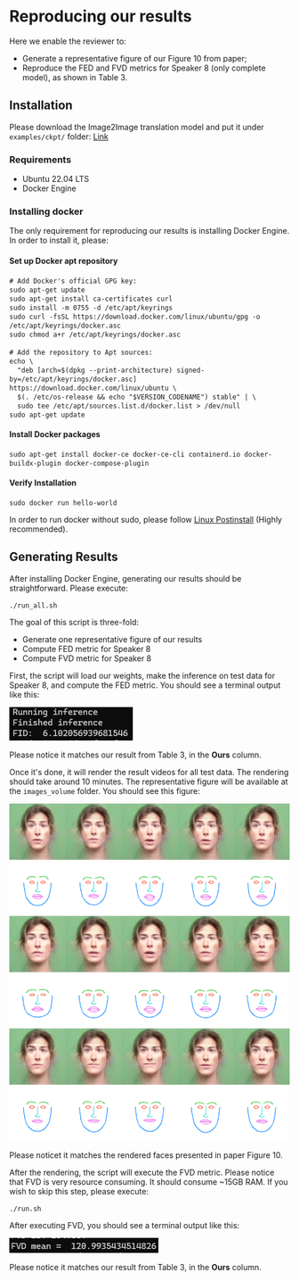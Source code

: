# Reproducing our results

Here we enable the reviewer to:
- Generate a representative figure of our Figure 10 from paper;
- Reproduce the FED and FVD metrics for Speaker 8 (only complete model), as shown in Table 3.

## Installation

Please download the Image2Image translation model and put it under `examples/ckpt/` folder: [Link](https://drive.google.com/file/d/1i2LJXKp-yWKIEEgJ7C6cE3_2NirfY_0a/view?usp=sharing)

### Requirements

- Ubuntu 22.04 LTS
- Docker Engine

### Installing docker

The only requirement for reproducing our results is installing Docker Engine. In order to install it, please:

#### Set up Docker apt repository

```
# Add Docker's official GPG key:
sudo apt-get update
sudo apt-get install ca-certificates curl
sudo install -m 0755 -d /etc/apt/keyrings
sudo curl -fsSL https://download.docker.com/linux/ubuntu/gpg -o /etc/apt/keyrings/docker.asc
sudo chmod a+r /etc/apt/keyrings/docker.asc

# Add the repository to Apt sources:
echo \
  "deb [arch=$(dpkg --print-architecture) signed-by=/etc/apt/keyrings/docker.asc] https://download.docker.com/linux/ubuntu \
  $(. /etc/os-release && echo "$VERSION_CODENAME") stable" | \
  sudo tee /etc/apt/sources.list.d/docker.list > /dev/null
sudo apt-get update
```

#### Install Docker packages

```
sudo apt-get install docker-ce docker-ce-cli containerd.io docker-buildx-plugin docker-compose-plugin
```

#### Verify Installation
```
sudo docker run hello-world
```

In order to run docker without sudo, please follow [Linux Postinstall](https://docs.docker.com/engine/install/linux-postinstall/) (Highly recommended).

## Generating Results

After installing Docker Engine, generating our results should be straightforward. Please execute:
```
./run_all.sh
```

The goal of this script is three-fold:

- Generate one representative figure of our results
- Compute FED metric for Speaker 8
- Compute FVD metric for Speaker 8

First, the script will load our weights, make the inference on test data for Speaker 8, and compute the FED metric. You should see a terminal output like this:

![Screenshot](assets/FED.png)

Please notice it matches our result from Table 3, in the <b>Ours</b> column.

Once it's done, it will render the result videos for all test data. The rendering should take around 10 minutes. The representative figure will be available at the `images_volume` folder. You should see this figure:

![Screenshot](assets/representative_figure.png)

Please noticet it matches the rendered faces presented in paper Figure 10.

After the rendering, the script will execute the FVD metric. Please notice that FVD is very resource consuming. It should consume ~15GB RAM. If you wish to skip this step, please execute:
```
./run.sh
```

After executing FVD, you should see a terminal output like this:

![Screenshot](assets/FVD.png)

Please notice it matches our result from Table 3, in the <b>Ours</b> column.